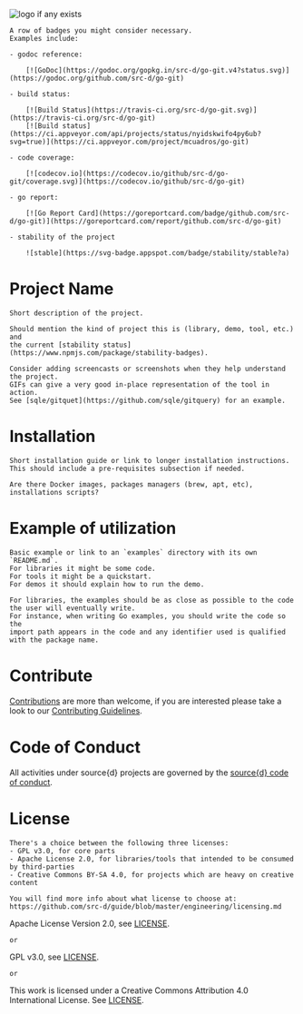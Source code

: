 ![logo if any exists](path/to/logo)

```
A row of badges you might consider necessary.
Examples include:

- godoc reference:

    [![GoDoc](https://godoc.org/gopkg.in/src-d/go-git.v4?status.svg)](https://godoc.org/github.com/src-d/go-git)

- build status:

    [![Build Status](https://travis-ci.org/src-d/go-git.svg)](https://travis-ci.org/src-d/go-git)
    [![Build status](https://ci.appveyor.com/api/projects/status/nyidskwifo4py6ub?svg=true)](https://ci.appveyor.com/project/mcuadros/go-git)

- code coverage:

    [![codecov.io](https://codecov.io/github/src-d/go-git/coverage.svg)](https://codecov.io/github/src-d/go-git)

- go report:

    [![Go Report Card](https://goreportcard.com/badge/github.com/src-d/go-git)](https://goreportcard.com/report/github.com/src-d/go-git)

- stability of the project

    ![stable](https://svg-badge.appspot.com/badge/stability/stable?a)
```

# Project Name

```
Short description of the project.

Should mention the kind of project this is (library, demo, tool, etc.) and
the current [stability status](https://www.npmjs.com/package/stability-badges).

Consider adding screencasts or screenshots when they help understand the project.
GIFs can give a very good in-place representation of the tool in action.
See [sqle/gitquet](https://github.com/sqle/gitquery) for an example.
```

# Installation

```
Short installation guide or link to longer installation instructions.
This should include a pre-requisites subsection if needed.

Are there Docker images, packages managers (brew, apt, etc), installations scripts?
```

# Example of utilization

```
Basic example or link to an `examples` directory with its own `README.md`.
For libraries it might be some code.
For tools it might be a quickstart.
For demos it should explain how to run the demo.

For libraries, the examples should be as close as possible to the code
the user will eventually write.
For instance, when writing Go examples, you should write the code so the
import path appears in the code and any identifier used is qualified
with the package name.
```

# Contribute

[Contributions](https://github.com/src-d/{project}/issues) are more than welcome, if you are interested please take a look to
our [Contributing Guidelines](docs/CONTRIBUTING.md).

# Code of Conduct

All activities under source{d} projects are governed by the [source{d} code of conduct](docs/CODE_OF_CONDUCT.md).

# License

```
There's a choice between the following three licenses:
- GPL v3.0, for core parts
- Apache License 2.0, for libraries/tools that intended to be consumed by third-parties
- Creative Commons BY-SA 4.0, for projects which are heavy on creative content

You will find more info about what license to choose at: https://github.com/src-d/guide/blob/master/engineering/licensing.md
```

Apache License Version 2.0, see [LICENSE](LICENSE).

```
or
```

GPL v3.0, see [LICENSE](LICENSE).

```
or
```

This work is licensed under a Creative Commons Attribution 4.0 International License. See [LICENSE](LICENSE).

